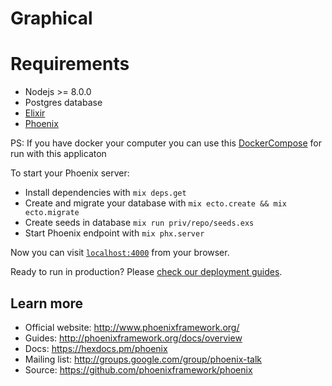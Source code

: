 # Graphical


# Requirements

  * Nodejs >= 8.0.0
  * Postgres database
  * [Elixir](https://elixir-lang.org/install.html)
  * [Phoenix](https://hexdocs.pm/phoenix/installation.html#content)

  PS: If you have docker your computer you can use this [DockerCompose](https://gist.github.com/IgorVieira/7b96ec3a9737dcc15ab69a997a2fa078) for run with this applicaton


To start your Phoenix server:

  * Install dependencies with `mix deps.get`
  * Create and migrate your database with `mix ecto.create && mix ecto.migrate`
  * Create seeds in database `mix run priv/repo/seeds.exs`
  * Start Phoenix endpoint with `mix phx.server`



Now you can visit [`localhost:4000`](http://localhost:4000) from your browser.

Ready to run in production? Please [check our deployment guides](http://www.phoenixframework.org/docs/deployment).

## Learn more

  * Official website: http://www.phoenixframework.org/
  * Guides: http://phoenixframework.org/docs/overview
  * Docs: https://hexdocs.pm/phoenix
  * Mailing list: http://groups.google.com/group/phoenix-talk
  * Source: https://github.com/phoenixframework/phoenix
